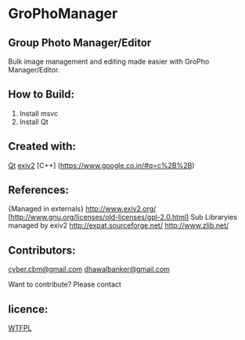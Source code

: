 GroPhoManager
=============
Group Photo Manager/Editor
-------------
Bulk image management and editing made easier with GroPho Manager/Editor.

How to Build:
-------------
1) Install msvc
1) Install Qt

Created with:
-------------
[Qt](http://www.qt.io/)
[exiv2](http://www.exiv2.org/)
[C++] (https://www.google.co.in/#q=c%2B%2B)

References:
-------------
{Managed in externals}
http://www.exiv2.org/ [http://www.gnu.org/licenses/old-licenses/gpl-2.0.html]
Sub Libraryies managed by exiv2
http://expat.sourceforge.net/
http://www.zlib.net/

Contributors:
-------------
cyber.cbm@gmail.com
dhawalbanker@gmail.com

Want to contribute? Please contact

licence:
--------
[WTFPL](http://www.wtfpl.net/)

